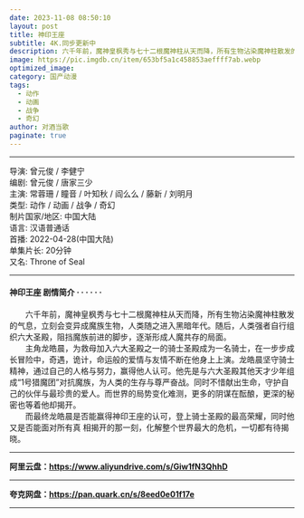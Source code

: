 ```yaml
---
date: 2023-11-08 08:50:10
layout: post
title: 神印王座
subtitle: 4K.同步更新中 
description: 六千年前，魔神皇枫秀与七十二根魔神柱从天而降，所有生物沾染魔神柱散发的气息，立刻会变异成魔族生物，人类随之进入黑暗年代。随后，人类强者自行组织六大圣殿，阻挡魔族前进的脚步，逐渐形成人魔共存的局面...
image: https://pic.imgdb.cn/item/653bf5a1c458853aeffff7ab.webp
optimized_image: 
category: 国产动漫
tags:
  - 动作
  - 动画
  - 战争
  - 奇幻
author: 对酒当歌
paginate: true
---
```


---

导演: 曾元俊 / 李健宁  
编剧: 曾元俊 / 唐家三少  
主演: 常蓉珊 / 瞳音 / 叶知秋 / 阎么么 / 藤新 / 刘明月  
类型: 动作 / 动画 / 战争 / 奇幻  
制片国家/地区: 中国大陆  
语言: 汉语普通话  
首播: 2022-04-28(中国大陆)  
单集片长: 20分钟  
又名: Throne of Seal  

---

#### 神印王座 剧情简介 · · · · · ·

　　六千年前，魔神皇枫秀与七十二根魔神柱从天而降，所有生物沾染魔神柱散发的气息，立刻会变异成魔族生物，人类随之进入黑暗年代。随后，人类强者自行组织六大圣殿，阻挡魔族前进的脚步，逐渐形成人魔共存的局面。  
　　主角龙皓晨，为救母加入六大圣殿之一的骑士圣殿成为一名骑士，在一步步成长冒险中，奇遇，诡计，命运般的爱情与友情不断在他身上上演。龙皓晨坚守骑士精神，通过自己的人格与努力，赢得他人认可。他先是与六大圣殿其他天才少年组成“1号猎魔团”对抗魔族，为人类的生存与尊严奋战。同时不惜献出生命，守护自己的伙伴与最珍贵的爱人。而世界的局势变化难测，更多的阴谋在酝酿，更深的秘密也等着他却揭开。  
　　而最终龙皓晨是否能赢得神印王座的认可，登上骑士圣殿的最高荣耀，同时他又是否能面对所有真 相揭开的那一刻，化解整个世界最大的危机，一切都有待揭晓。  

---

**阿里云盘：<https://www.aliyundrive.com/s/Giw1fN3QhhD>**

---

**夸克网盘：<https://pan.quark.cn/s/8eed0e01f17e>**

---
